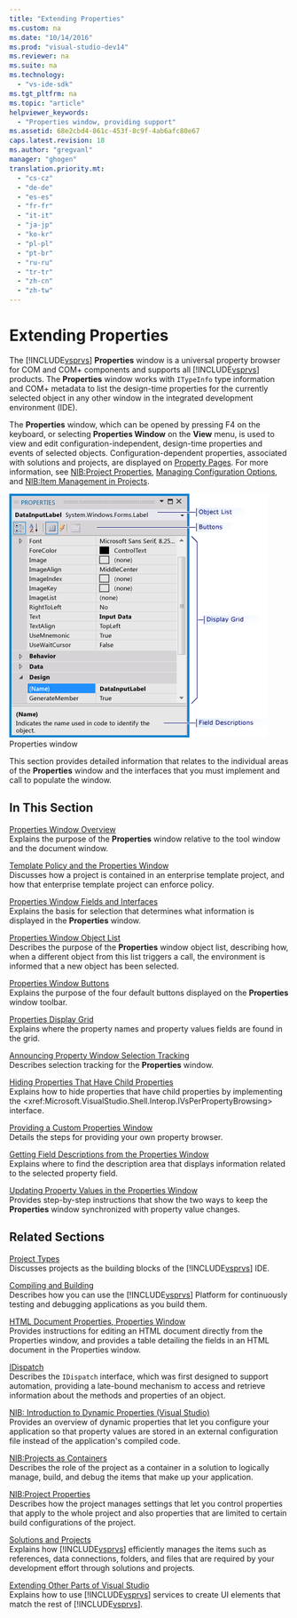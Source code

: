 ```yaml
---
title: "Extending Properties"
ms.custom: na
ms.date: "10/14/2016"
ms.prod: "visual-studio-dev14"
ms.reviewer: na
ms.suite: na
ms.technology: 
  - "vs-ide-sdk"
ms.tgt_pltfrm: na
ms.topic: "article"
helpviewer_keywords: 
  - "Properties window, providing support"
ms.assetid: 68e2cbd4-861c-453f-8c9f-4ab6afc80e67
caps.latest.revision: 18
ms.author: "gregvanl"
manager: "ghogen"
translation.priority.mt: 
  - "cs-cz"
  - "de-de"
  - "es-es"
  - "fr-fr"
  - "it-it"
  - "ja-jp"
  - "ko-kr"
  - "pl-pl"
  - "pt-br"
  - "ru-ru"
  - "tr-tr"
  - "zh-cn"
  - "zh-tw"
---
```

# Extending Properties
The [!INCLUDE[vsprvs](../codequality/includes/vsprvs_md.md)] **Properties** window is a universal property browser for COM and COM+ components and supports all [!INCLUDE[vsprvs](../codequality/includes/vsprvs_md.md)] products. The **Properties** window works with `ITypeInfo` type information and COM+ metadata to list the design-time properties for the currently selected object in any other window in the integrated development environment (IDE).  
  
 The **Properties** window, which can be opened by pressing F4 on the keyboard, or selecting **Properties Window** on the **View** menu, is used to view and edit configuration-independent, design-time properties and events of selected objects. Configuration-dependent properties, associated with solutions and projects, are displayed on [Property Pages](../extensibility/property-pages.md). For more information, see [NIB:Project Properties](assetId:///fb126574-24ad-4c96-9b2b-6e1f3879ba50), [Managing Configuration Options](../extensibility/managing-configuration-options.md), and [NIB:Item Management in Projects](assetId:///762e606b-7f44-4b66-97a1-e30a703654a0).  
  
 ![Properties Window Overview](../extensibility/media/vspropertieswindow.png "vsPropertiesWindow")  
Properties window  
  
 This section provides detailed information that relates to the individual areas of the **Properties** window and the interfaces that you must implement and call to populate the window.  
  
## In This Section  
 [Properties Window Overview](../extensibility/properties-window-overview.md)  
 Explains the purpose of the **Properties** window relative to the tool window and the document window.  
  
 [Template Policy and the Properties Window](../extensibility/template-policy-and-the-properties-window.md)  
 Discusses how a project is contained in an enterprise template project, and how that enterprise template project can enforce policy.  
  
 [Properties Window Fields and Interfaces](../extensibility/properties-window-fields-and-interfaces.md)  
 Explains the basis for selection that determines what information is displayed in the **Properties** window.  
  
 [Properties Window Object List](../extensibility/properties-window-object-list.md)  
 Describes the purpose of the **Properties** window object list, describing how, when a different object from this list triggers a call, the environment is informed that a new object has been selected.  
  
 [Properties Window Buttons](../extensibility/properties-window-buttons.md)  
 Explains the purpose of the four default buttons displayed on the **Properties** window toolbar.  
  
 [Properties Display Grid](../extensibility/properties-display-grid.md)  
 Explains where the property names and property values fields are found in the grid.  
  
 [Announcing Property Window Selection Tracking](../misc/announcing-property-window-selection-tracking.md)  
 Describes selection tracking for the **Properties** window.  
  
 [Hiding Properties That Have Child Properties](../misc/hiding-properties-that-have-child-properties.md)  
 Explains how to hide properties that have child properties by implementing the \<xref:Microsoft.VisualStudio.Shell.Interop.IVsPerPropertyBrowsing> interface.  
  
 [Providing a Custom Properties Window](../misc/providing-a-custom-properties-window.md)  
 Details the steps for providing your own property browser.  
  
 [Getting Field Descriptions from the Properties Window](../misc/getting-field-descriptions-from-the-properties-window.md)  
 Explains where to find the description area that displays information related to the selected property field.  
  
 [Updating Property Values in the Properties Window](../misc/updating-property-values-in-the-properties-window.md)  
 Provides step-by-step instructions that show the two ways to keep the **Properties** window synchronized with property value changes.  
  
## Related Sections  
 [Project Types](../extensibility/project-types.md)  
 Discusses projects as the building blocks of the [!INCLUDE[vsprvs](../codequality/includes/vsprvs_md.md)] IDE.  
  
 [Compiling and Building](../ide/compiling-and-building-in-visual-studio.md)  
 Describes how you can use the [!INCLUDE[vsprvs](../codequality/includes/vsprvs_md.md)] Platform for continuously testing and debugging applications as you build them.  
  
 [HTML Document Properties, Properties Window](../Topic/HTML%20Document%20Properties,%20Properties%20Window.md)  
 Provides instructions for editing an HTML document directly from the Properties window, and provides a table detailing the fields in an HTML document in the Properties window.  
  
 [IDispatch](assetId:///ebbff4bc-36b2-4861-9efa-ffa45e013eb5)  
 Describes the `IDispatch` interface, which was first designed to support automation, providing a late-bound mechanism to access and retrieve information about the methods and properties of an object.  
  
 [NIB: Introduction to Dynamic Properties (Visual Studio)](assetId:///f5102027-1431-4195-ae40-9b991de46d3a)  
 Provides an overview of dynamic properties that let you configure your application so that property values are stored in an external configuration file instead of the application's compiled code.  
  
 [NIB:Projects as Containers](assetId:///87d40f63-f487-4767-8963-64beec27ba1b)  
 Describes the role of the project as a container in a solution to logically manage, build, and debug the items that make up your application.  
  
 [NIB:Project Properties](assetId:///fb126574-24ad-4c96-9b2b-6e1f3879ba50)  
 Describes how the project manages settings that let you control properties that apply to the whole project and also properties that are limited to certain build configurations of the project.  
  
 [Solutions and Projects](../ide/solutions-and-projects-in-visual-studio.md)  
 Explains how [!INCLUDE[vsprvs](../codequality/includes/vsprvs_md.md)] efficiently manages the items such as references, data connections, folders, and files that are required by your development effort through solutions and projects.  
  
 [Extending Other Parts of Visual Studio](../extensibility/extending-other-parts-of-visual-studio.md)  
 Explains how to use [!INCLUDE[vsprvs](../codequality/includes/vsprvs_md.md)] services to create UI elements that match the rest of [!INCLUDE[vsprvs](../codequality/includes/vsprvs_md.md)].
